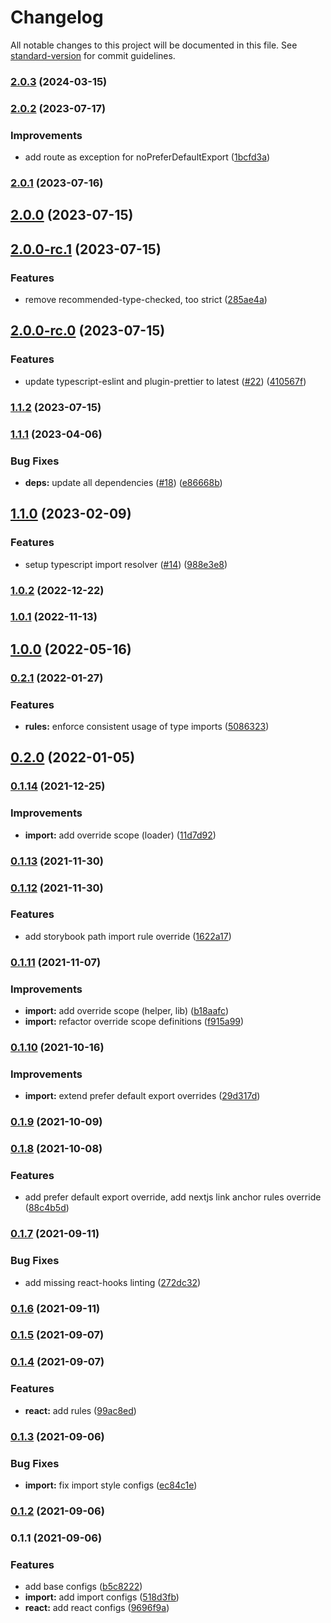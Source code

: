 # Changelog

All notable changes to this project will be documented in this file. See [standard-version](https://github.com/conventional-changelog/standard-version) for commit guidelines.

### [2.0.3](https://github.com/sozonome/eslint-config-sznm/compare/v2.0.2...v2.0.3) (2024-03-15)

### [2.0.2](https://github.com/sozonome/eslint-config-sznm/compare/v2.0.1...v2.0.2) (2023-07-17)


### Improvements

* add route as exception for noPreferDefaultExport ([1bcfd3a](https://github.com/sozonome/eslint-config-sznm/commit/1bcfd3adce48964ba2be221cde52cad35088aa34))

### [2.0.1](https://github.com/sozonome/eslint-config-sznm/compare/v2.0.0...v2.0.1) (2023-07-16)

## [2.0.0](https://github.com/sozonome/eslint-config-sznm/compare/v2.0.0-rc.1...v2.0.0) (2023-07-15)

## [2.0.0-rc.1](https://github.com/sozonome/eslint-config-sznm/compare/v2.0.0-rc.0...v2.0.0-rc.1) (2023-07-15)


### Features

* remove recommended-type-checked, too strict ([285ae4a](https://github.com/sozonome/eslint-config-sznm/commit/285ae4a67ca19c630bc569ca2b7d6e2265db9adf))

## [2.0.0-rc.0](https://github.com/sozonome/eslint-config-sznm/compare/v1.1.2...v2.0.0-rc.0) (2023-07-15)


### Features

* update typescript-eslint and plugin-prettier to latest ([#22](https://github.com/sozonome/eslint-config-sznm/issues/22)) ([410567f](https://github.com/sozonome/eslint-config-sznm/commit/410567fd72329e960fcd3ec50d6c346a7812e47e))

### [1.1.2](https://github.com/sozonome/eslint-config-sznm/compare/v1.1.1...v1.1.2) (2023-07-15)

### [1.1.1](https://github.com/sozonome/eslint-config-sznm/compare/v1.1.0...v1.1.1) (2023-04-06)


### Bug Fixes

* **deps:** update all dependencies ([#18](https://github.com/sozonome/eslint-config-sznm/issues/18)) ([e86668b](https://github.com/sozonome/eslint-config-sznm/commit/e86668b04f1c1d27bb5993001805ea6a9ef7cf7a))

## [1.1.0](https://github.com/sozonome/eslint-config-sznm/compare/v1.0.2...v1.1.0) (2023-02-09)


### Features

* setup typescript import resolver ([#14](https://github.com/sozonome/eslint-config-sznm/issues/14)) ([988e3e8](https://github.com/sozonome/eslint-config-sznm/commit/988e3e8056fceb2187318056ca7a0f2cc71a2489))

### [1.0.2](https://github.com/sozonome/eslint-config-sznm/compare/v1.0.1...v1.0.2) (2022-12-22)

### [1.0.1](https://github.com/sozonome/eslint-config-sznm/compare/v1.0.0...v1.0.1) (2022-11-13)

## [1.0.0](https://github.com/sozonome/eslint-config-sznm/compare/v0.2.1...v1.0.0) (2022-05-16)

### [0.2.1](https://github.com/sozonome/eslint-config-sznm/compare/v0.2.0...v0.2.1) (2022-01-27)


### Features

* **rules:** enforce consistent usage of type imports ([5086323](https://github.com/sozonome/eslint-config-sznm/commit/5086323b45930e298a49521372db86a474848627))

## [0.2.0](https://github.com/sozonome/eslint-config-sznm/compare/v0.1.14...v0.2.0) (2022-01-05)

### [0.1.14](https://github.com/sozonome/eslint-config-sznm/compare/v0.1.13...v0.1.14) (2021-12-25)


### Improvements

* **import:** add override scope (loader) ([11d7d92](https://github.com/sozonome/eslint-config-sznm/commit/11d7d92bb1885ac71a5be0b17cd84091c307d7df))

### [0.1.13](https://github.com/sozonome/eslint-config-sznm/compare/v0.1.12...v0.1.13) (2021-11-30)

### [0.1.12](https://github.com/sozonome/eslint-config-sznm/compare/v0.1.11...v0.1.12) (2021-11-30)


### Features

* add storybook path import rule override ([1622a17](https://github.com/sozonome/eslint-config-sznm/commit/1622a17a93cb3fc7e11ca17657903871a94891ee))

### [0.1.11](https://github.com/sozonome/eslint-config-sznm/compare/v0.1.10...v0.1.11) (2021-11-07)


### Improvements

* **import:** add override scope (helper, lib) ([b18aafc](https://github.com/sozonome/eslint-config-sznm/commit/b18aafc8e7eaacb0dbe9cde4de6e48ddcabf5e7e))
* **import:** refactor override scope definitions ([f915a99](https://github.com/sozonome/eslint-config-sznm/commit/f915a99e16f915787f0e297c7927916680ad47ae))

### [0.1.10](https://github.com/sozonome/eslint-config-sznm/compare/v0.1.9...v0.1.10) (2021-10-16)


### Improvements

* **import:** extend prefer default export overrides ([29d317d](https://github.com/sozonome/eslint-config-sznm/commit/29d317d94ac893658224088b323de9974ea71e40))

### [0.1.9](https://github.com/sozonome/eslint-config-sznm/compare/v0.1.8...v0.1.9) (2021-10-09)

### [0.1.8](https://github.com/sozonome/eslint-config-sznm/compare/v0.1.7...v0.1.8) (2021-10-08)


### Features

* add prefer default export override, add nextjs link anchor rules override ([88c4b5d](https://github.com/sozonome/eslint-config-sznm/commit/88c4b5dea0e30318a7a4e80cfb0f80fa9378eb8d))

### [0.1.7](https://github.com/sozonome/eslint-config-sznm/compare/v0.1.6...v0.1.7) (2021-09-11)


### Bug Fixes

* add missing react-hooks linting ([272dc32](https://github.com/sozonome/eslint-config-sznm/commit/272dc32ddb7c3ba22343362b42f08829d3a457f1))

### [0.1.6](https://github.com/sozonome/eslint-config-sznm/compare/v0.1.5...v0.1.6) (2021-09-11)

### [0.1.5](https://github.com/sozonome/eslint-config-sznm/compare/v0.1.4...v0.1.5) (2021-09-07)

### [0.1.4](https://github.com/sozonome/eslint-config-sznm/compare/v0.1.3...v0.1.4) (2021-09-07)


### Features

* **react:** add rules ([99ac8ed](https://github.com/sozonome/eslint-config-sznm/commit/99ac8edbf8ab2671a529a43c49c2fb94c7cc69fc))

### [0.1.3](https://github.com/sozonome/eslint-config-sznm/compare/v0.1.2...v0.1.3) (2021-09-06)


### Bug Fixes

* **import:** fix import style configs ([ec84c1e](https://github.com/sozonome/eslint-config-sznm/commit/ec84c1e6fa3087d95d773544ac3c3ae417dac65e))

### [0.1.2](https://github.com/sozonome/eslint-config-sznm/compare/v0.1.1...v0.1.2) (2021-09-06)

### 0.1.1 (2021-09-06)


### Features

* add base configs ([b5c8222](https://github.com/sozonome/eslint-config-sznm/commit/b5c822218a0af77e53915c3332a482f7ddc45f4e))
* **import:** add import configs ([518d3fb](https://github.com/sozonome/eslint-config-sznm/commit/518d3fb1d5d86704851f557ed26d805dac06e558))
* **react:** add react configs ([9696f9a](https://github.com/sozonome/eslint-config-sznm/commit/9696f9a0659eaa1f96a6b6245a4eef6923617678))
